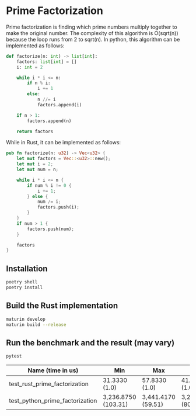 # Prime Factorization

Prime factorization is finding which prime numbers multiply together to make the original number. The complexity of this algorithm is O(sqrt(n)) because the loop runs from 2 to sqrt(n). In python, this algorithm can be implemented as follows:

```python
def factorize(n: int) -> list[int]:
    factors: list[int] = []
    i: int = 2

    while i * i <= n:
        if n % i:
            i += 1
        else:
            n //= i
            factors.append(i)

    if n > 1:
        factors.append(n)

    return factors
```

While in Rust, it can be implemented as follows:

```rust
pub fn factorize(n: u32) -> Vec<u32> {
    let mut factors = Vec::<u32>::new();
    let mut i = 2;
    let mut num = n;

    while i * i <= n {
        if num % i != 0 {
            i += 1;
        } else {
            num /= i;
            factors.push(i);
        }
    }
    if num > 1 {
        factors.push(num);
    }

    factors
}
```

## Installation
```bash
poetry shell
poetry install
```

## Build the Rust implementation
```bash
maturin develop
maturin build --release
```

## Run the benchmark and the result (may vary)
```bash
pytest
```

| Name (time in us)                     | Min                  | Max                  | Mean                | StdDev              | Median              | IQR                 | Outliers           | OPS                 | Rounds | Iterations |
|--------------------------------------|----------------------|----------------------|----------------------|----------------------|----------------------|----------------------|----------------------|----------------------|--------|------------|
| test_rust_prime_factorization        | 31.3330 (1.0)        | 57.8330 (1.0)        | 41.0490 (1.0)        | 0.8157 (1.0)        | 40.9160 (1.0)        | 0.1240 (1.0)        | 1455;1591          | 24,361.1358 (1.0)        | 22728  | 1          |
| test_python_prime_factorization      | 3,236.8750 (103.31) | 3,441.4170 (59.51)  | 3,286.2059 (80.06)  | 33.2815 (40.80)  | 3,292.7080 (80.47)  | 57.5830 (464.38)  | 125;1              | 304.3023 (0.01)         | 308    | 1          |
